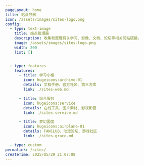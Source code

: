 ```yaml
---
pageLayout: home
title: 站点导航
icon: /assets/images/sites-logo.png
config:
  - type: text-image
    title: 站点管理器
    description: 收集和整理有关学习、影像、文档、论坛等相关网站链接。
    image: /assets/images/sites-logo.png
    width: 200
    list: []


  - type: features
    features:
      - title: 学习小楼
        icon: hugeicons:archive-01
        details: 文档手册、官方社区、第三方库
        link: ./sites-web.md

      - title: 综合服务
        icon: hugeicons:service
        details: 在线工具、图片素材、影视影音
        link: ./sites-service.md

      - title: 梦幻国度
        icon: hugeicons:airplane-01
        details: FANCLUB、动漫论坛、游戏社区
        link: ./sites-grace.md

  - type: custom
permalink: /sites/
createTime: 2025/05/29 21:07:08
---
```


